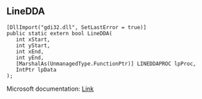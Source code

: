 ## LineDDA

```
[DllImport("gdi32.dll", SetLastError = true)]
public static extern bool LineDDA(
   int xStart,
   int yStart,
   int xEnd,
   int yEnd,
   [MarshalAs(UnmanagedType.FunctionPtr)] LINEDDAPROC lpProc,
   IntPtr lpData
);
```

Microsoft documentation: [Link](https://docs.microsoft.com/en-us/windows/win32/api/wingdi/nf-wingdi-linedda)

